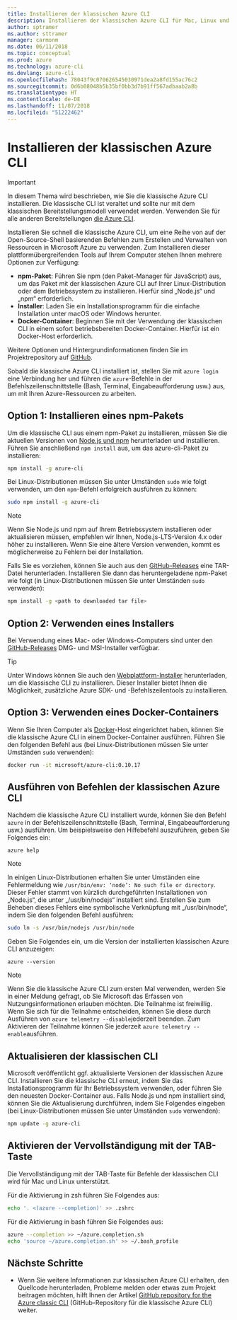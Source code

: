 ```yaml
---
title: Installieren der klassischen Azure CLI
description: Installieren der klassischen Azure CLI für Mac, Linux und Windows für das Starten von Azure-Diensten
author: sptramer
ms.author: sttramer
manager: carmonm
ms.date: 06/11/2018
ms.topic: conceptual
ms.prod: azure
ms.technology: azure-cli
ms.devlang: azure-cli
ms.openlocfilehash: 78043f9c070626545030971dea2a8fd155ac76c2
ms.sourcegitcommit: 0d6b08048b5b35bf0bb3d7b91ff567adbaab2a8b
ms.translationtype: HT
ms.contentlocale: de-DE
ms.lasthandoff: 11/07/2018
ms.locfileid: "51222462"
---
```

# <a name="install-the-azure-classic-cli"></a>Installieren der klassischen Azure CLI

> [!IMPORTANT]
> In diesem Thema wird beschrieben, wie Sie die klassische Azure CLI installieren. Die klassische CLI ist veraltet und sollte nur mit dem klassischen Bereitstellungsmodell verwendet werden.
> Verwenden Sie für alle anderen Bereitstellungen [die Azure CLI](/cli/azure).

Installieren Sie schnell die klassische Azure CLI, um eine Reihe von auf der Open-Source-Shell basierenden Befehlen zum Erstellen und Verwalten von Ressourcen in Microsoft Azure zu verwenden. Zum Installieren dieser plattformübergreifenden Tools auf Ihrem Computer stehen Ihnen mehrere Optionen zur Verfügung:

* **npm-Paket**: Führen Sie npm (den Paket-Manager für JavaScript) aus, um das Paket mit der klassischen Azure CLI auf Ihrer Linux-Distribution oder dem Betriebssystem zu installieren. Hierfür sind „Node.js“ und „npm“ erforderlich.
* **Installer**: Laden Sie ein Installationsprogramm für die einfache Installation unter macOS oder Windows herunter.
* **Docker-Container**: Beginnen Sie mit der Verwendung der klassischen CLI in einem sofort betriebsbereiten Docker-Container. Hierfür ist ein Docker-Host erforderlich.

Weitere Optionen und Hintergrundinformationen finden Sie im Projektrepository auf [GitHub](https://github.com/azure/azure-xplat-cli).

Sobald die klassische Azure CLI installiert ist, stellen Sie mit `azure login` eine Verbindung her und führen die `azure`-Befehle in der Befehlszeilenschnittstelle (Bash, Terminal, Eingabeaufforderung usw.) aus, um mit Ihren Azure-Ressourcen zu arbeiten.

## <a name="option-1-install-an-npm-package"></a>Option 1: Installieren eines npm-Pakets

Um die klassische CLI aus einem npm-Paket zu installieren, müssen Sie die aktuellen Versionen von [Node.js und npm](https://nodejs.org/en/download/package-manager/) herunterladen und installieren. Führen Sie anschließend `npm install` aus, um das azure-cli-Paket zu installieren:

```bash
npm install -g azure-cli
```

Bei Linux-Distributionen müssen Sie unter Umständen `sudo` wie folgt verwenden, um den `npm`-Befehl erfolgreich ausführen zu können:

```bash
sudo npm install -g azure-cli
```

> [!NOTE]
> Wenn Sie Node.js und npm auf Ihrem Betriebssystem installieren oder aktualisieren müssen, empfehlen wir Ihnen, Node.js-LTS-Version 4.x oder höher zu installieren. Wenn Sie eine ältere Version verwenden, kommt es möglicherweise zu Fehlern bei der Installation.

Falls Sie es vorziehen, können Sie auch aus den [GitHub-Releases](https://github.com/Azure/azure-xplat-cli/releases) eine TAR-Datei herunterladen. Installieren Sie dann das heruntergeladene npm-Paket wie folgt (in Linux-Distributionen müssen Sie unter Umständen `sudo` verwenden):

```bash
npm install -g <path to downloaded tar file>
```

## <a name="option-2-use-an-installer"></a>Option 2: Verwenden eines Installers

Bei Verwendung eines Mac- oder Windows-Computers sind unter den [GitHub-Releases](https://github.com/Azure/azure-xplat-cli/releases) DMG- und MSI-Installer verfügbar.

> [!TIP]
> Unter Windows können Sie auch den [Webplattform-Installer](https://go.microsoft.com/?linkid=9828653) herunterladen, um die klassische CLI zu installieren. Dieser Installer bietet Ihnen die Möglichkeit, zusätzliche Azure SDK- und -Befehlszeilentools zu installieren.

## <a name="option-3-use-a-docker-container"></a>Option 3: Verwenden eines Docker-Containers

Wenn Sie Ihren Computer als [Docker](https://docs.docker.com/engine/understanding-docker/)-Host eingerichtet haben, können Sie die klassische Azure CLI in einem Docker-Container ausführen. Führen Sie den folgenden Befehl aus (bei Linux-Distributionen müssen Sie unter Umständen `sudo` verwenden):

```bash
docker run -it microsoft/azure-cli:0.10.17
```

## <a name="run-azure-classic-cli-commands"></a>Ausführen von Befehlen der klassischen Azure CLI

Nachdem die klassische Azure CLI installiert wurde, können Sie den Befehl `azure` in der Befehlszeilenschnittstelle (Bash, Terminal, Eingabeaufforderung usw.) ausführen. Um beispielsweise den Hilfebefehl auszuführen, geben Sie Folgendes ein:

```azurecli-interactive
azure help
```

> [!NOTE]
> In einigen Linux-Distributionen erhalten Sie unter Umständen eine Fehlermeldung wie `/usr/bin/env: ‘node’: No such file or directory`. Dieser Fehler stammt von kürzlich durchgeführten Installationen von „Node.js“, die unter „/usr/bin/nodejs“ installiert sind. Erstellen Sie zum Beheben dieses Fehlers eine symbolische Verknüpfung mit „/usr/bin/node“, indem Sie den folgenden Befehl ausführen:

```bash
sudo ln -s /usr/bin/nodejs /usr/bin/node
```

Geben Sie Folgendes ein, um die Version der installierten klassischen Azure CLI anzuzeigen:

```azurecli-interactive
azure --version
```

> [!NOTE]
> Wenn Sie die klassische Azure CLI zum ersten Mal verwenden, werden Sie in einer Meldung gefragt, ob Sie Microsoft das Erfassen von Nutzungsinformationen erlauben möchten. Die Teilnahme ist freiwillig. Wenn Sie sich für die Teilnahme entscheiden, können Sie diese durch Ausführen von `azure telemetry --disable`jederzeit beenden. Zum Aktivieren der Teilnahme können Sie jederzeit `azure telemetry --enable`ausführen.

## <a name="update-the-classic-cli"></a>Aktualisieren der klassischen CLI

Microsoft veröffentlicht ggf. aktualisierte Versionen der klassischen Azure CLI. Installieren Sie die klassische CLI erneut, indem Sie das Installationsprogramm für Ihr Betriebssystem verwenden, oder führen Sie den neuesten Docker-Container aus. Falls Node.js und npm installiert sind, können Sie die Aktualisierung durchführen, indem Sie Folgendes eingeben (bei Linux-Distributionen müssen Sie unter Umständen `sudo` verwenden):

```bash
npm update -g azure-cli
```

## <a name="enable-tab-completion"></a>Aktivieren der Vervollständigung mit der TAB-Taste

Die Vervollständigung mit der TAB-Taste für Befehle der klassischen CLI wird für Mac und Linux unterstützt.

Für die Aktivierung in zsh führen Sie Folgendes aus:

```bash
echo '. <(azure --completion)' >> .zshrc
```

Für die Aktivierung in bash führen Sie Folgendes aus:

```bash
azure --completion >> ~/azure.completion.sh
echo 'source ~/azure.completion.sh' >> ~/.bash_profile
```

## <a name="next-steps"></a>Nächste Schritte

* Wenn Sie weitere Informationen zur klassischen Azure CLI erhalten, den Quellcode herunterladen, Probleme melden oder etwas zum Projekt beitragen möchten, hilft Ihnen der Artikel [GitHub repository for the Azure classic CLI](https://github.com/azure/azure-xplat-cli) (GitHub-Repository für die klassische Azure CLI) weiter.
